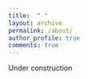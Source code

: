 ```yaml
---
title:  " "
layout: archive
permalink: /about/
author_profile: true
comments: true
---
```


Under construction